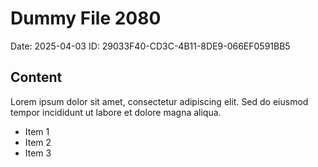 # Dummy File 2080

Date: 2025-04-03
ID: 29033F40-CD3C-4B11-8DE9-066EF0591BB5

## Content

Lorem ipsum dolor sit amet, consectetur adipiscing elit.
Sed do eiusmod tempor incididunt ut labore et dolore magna aliqua.

* Item 1
* Item 2
* Item 3

